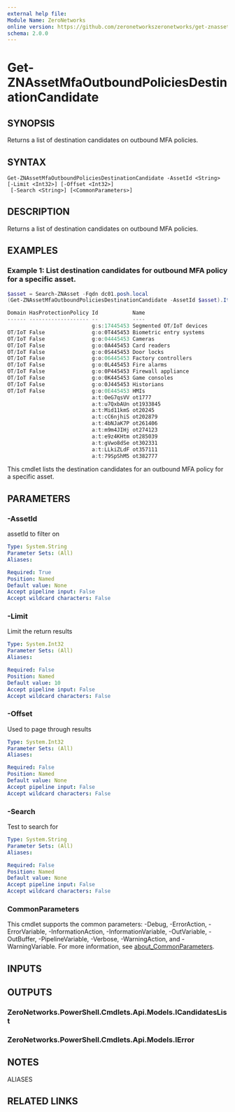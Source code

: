 ```yaml
---
external help file:
Module Name: ZeroNetworks
online version: https://github.com/zeronetworkszeronetworks/get-znassetmfaoutboundpoliciesdestinationcandidate
schema: 2.0.0
---
```


# Get-ZNAssetMfaOutboundPoliciesDestinationCandidate

## SYNOPSIS
Returns a list of destination candidates on outbound MFA policies.

## SYNTAX

```
Get-ZNAssetMfaOutboundPoliciesDestinationCandidate -AssetId <String> [-Limit <Int32>] [-Offset <Int32>]
 [-Search <String>] [<CommonParameters>]
```

## DESCRIPTION
Returns a list of destination candidates on outbound MFA policies.

## EXAMPLES

### Example 1: List destination candidates for outbound MFA policy for a specific asset.
```powershell
$asset = Search-ZNAsset -Fqdn dc01.posh.local
(Get-ZNAssetMfaOutboundPoliciesDestinationCandidate -AssetId $asset).Items

Domain HasProtectionPolicy Id           Name
------ ------------------- --           ----
                           g:s:17445453 Segmented OT/IoT devices
OT/IoT False               g:o:0T445453 Biometric entry systems
OT/IoT False               g:o:04445453 Cameras
OT/IoT False               g:o:0A445453 Card readers
OT/IoT False               g:o:0S445453 Door locks
OT/IoT False               g:o:06445453 Factory controllers
OT/IoT False               g:o:0L445453 Fire alarms
OT/IoT False               g:o:0P445453 Firewall appliance
OT/IoT False               g:o:0K445453 Game consoles
OT/IoT False               g:o:0J445453 Historians
OT/IoT False               g:o:0E445453 HMIs
                           a:t:OeG7qsVV ot1777
                           a:t:u7QxbAUn ot1933845
                           a:t:Mid11kmS ot20245
                           a:t:cC6njhiS ot202879
                           a:t:4bNJaK7P ot261406
                           a:t:m9m4JIHj ot274123
                           a:t:e9z4KHtm ot285039
                           a:t:gVwo8dSe ot302331
                           a:t:LLkiZLdF ot357111
                           a:t:79SpShM5 ot382777
```

This cmdlet lists the destination candidates for an outbound MFA policy for a specific asset.

## PARAMETERS

### -AssetId
assetId to filter on

```yaml
Type: System.String
Parameter Sets: (All)
Aliases:

Required: True
Position: Named
Default value: None
Accept pipeline input: False
Accept wildcard characters: False
```

### -Limit
Limit the return results

```yaml
Type: System.Int32
Parameter Sets: (All)
Aliases:

Required: False
Position: Named
Default value: 10
Accept pipeline input: False
Accept wildcard characters: False
```

### -Offset
Used to page through results

```yaml
Type: System.Int32
Parameter Sets: (All)
Aliases:

Required: False
Position: Named
Default value: None
Accept pipeline input: False
Accept wildcard characters: False
```

### -Search
Test to search for

```yaml
Type: System.String
Parameter Sets: (All)
Aliases:

Required: False
Position: Named
Default value: None
Accept pipeline input: False
Accept wildcard characters: False
```

### CommonParameters
This cmdlet supports the common parameters: -Debug, -ErrorAction, -ErrorVariable, -InformationAction, -InformationVariable, -OutVariable, -OutBuffer, -PipelineVariable, -Verbose, -WarningAction, and -WarningVariable. For more information, see [about_CommonParameters](http://go.microsoft.com/fwlink/?LinkID=113216).

## INPUTS

## OUTPUTS

### ZeroNetworks.PowerShell.Cmdlets.Api.Models.ICandidatesList

### ZeroNetworks.PowerShell.Cmdlets.Api.Models.IError

## NOTES

ALIASES

## RELATED LINKS

